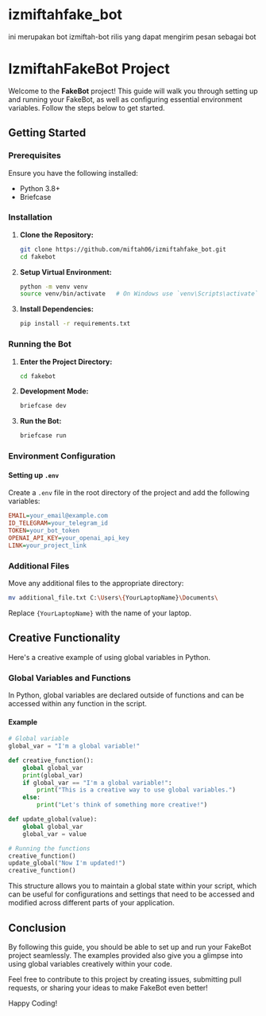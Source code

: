 # izmiftahfake_bot
ini merupakan bot izmiftah-bot rilis yang dapat mengirim pesan sebagai bot
# IzmiftahFakeBot Project

Welcome to the **FakeBot** project! This guide will walk you through setting up and running your FakeBot, as well as configuring essential environment variables. Follow the steps below to get started.

## Getting Started

### Prerequisites

Ensure you have the following installed:
- Python 3.8+
- Briefcase

### Installation

1. **Clone the Repository:**
   ```bash
   git clone https://github.com/miftah06/izmiftahfake_bot.git
   cd fakebot
   ```

2. **Setup Virtual Environment:**
   ```bash
   python -m venv venv
   source venv/bin/activate   # On Windows use `venv\Scripts\activate`
   ```

3. **Install Dependencies:**
   ```bash
   pip install -r requirements.txt
   ```

### Running the Bot

1. **Enter the Project Directory:**
   ```bash
   cd fakebot
   ```

2. **Development Mode:**
   ```bash
   briefcase dev
   ```

3. **Run the Bot:**
   ```bash
   briefcase run
   ```

### Environment Configuration

#### Setting up `.env`

Create a `.env` file in the root directory of the project and add the following variables:

```ini
EMAIL=your_email@example.com
ID_TELEGRAM=your_telegram_id
TOKEN=your_bot_token
OPENAI_API_KEY=your_openai_api_key
LINK=your_project_link
```

### Additional Files

Move any additional files to the appropriate directory:

```bash
mv additional_file.txt C:\Users\{YourLaptopName}\Documents\
```

Replace `{YourLaptopName}` with the name of your laptop.

## Creative Functionality

Here's a creative example of using global variables in Python. 

### Global Variables and Functions

In Python, global variables are declared outside of functions and can be accessed within any function in the script.

#### Example

```python
# Global variable
global_var = "I'm a global variable!"

def creative_function():
    global global_var
    print(global_var)
    if global_var == "I'm a global variable!":
        print("This is a creative way to use global variables.")
    else:
        print("Let's think of something more creative!")

def update_global(value):
    global global_var
    global_var = value

# Running the functions
creative_function()
update_global("Now I'm updated!")
creative_function()
```

This structure allows you to maintain a global state within your script, which can be useful for configurations and settings that need to be accessed and modified across different parts of your application.

## Conclusion

By following this guide, you should be able to set up and run your FakeBot project seamlessly. The examples provided also give you a glimpse into using global variables creatively within your code. 

Feel free to contribute to this project by creating issues, submitting pull requests, or sharing your ideas to make FakeBot even better!

Happy Coding!
